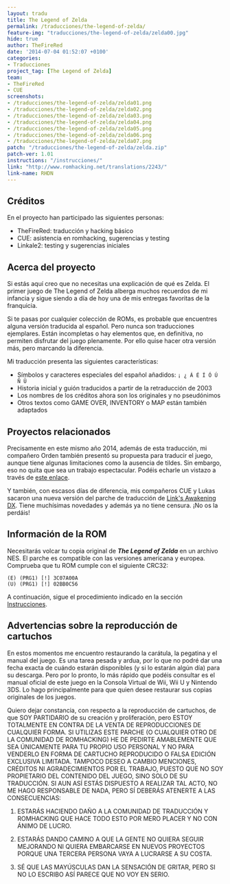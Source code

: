 ```yaml
---
layout: tradu
title: The Legend of Zelda
permalink: /traducciones/the-legend-of-zelda/
feature-img: "traducciones/the-legend-of-zelda/zelda00.jpg"
hide: true
author: TheFireRed
date: '2014-07-04 01:52:07 +0100'
categories:
- Traducciones
project_tag: [The Legend of Zelda]
team:
- TheFireRed
- CUE
screenshots:
- /traducciones/the-legend-of-zelda/zelda01.png
- /traducciones/the-legend-of-zelda/zelda02.png
- /traducciones/the-legend-of-zelda/zelda03.png
- /traducciones/the-legend-of-zelda/zelda04.png
- /traducciones/the-legend-of-zelda/zelda05.png
- /traducciones/the-legend-of-zelda/zelda06.png
- /traducciones/the-legend-of-zelda/zelda07.png
patch: "/traducciones/the-legend-of-zelda/zelda.zip"
patch-ver: 1.01
instructions: "/instrucciones/"
link: "http://www.romhacking.net/translations/2243/"
link-name: RHDN
---
```

## Créditos
En el proyecto han participado las siguientes personas:

 - TheFireRed: traducción y hacking básico
 - CUE: asistencia en romhacking, sugerencias y testing
 - Linkale2: testing y sugerencias iniciales 

## Acerca del proyecto
Si estás aquí creo que no necesitas una explicación de qué es Zelda. El primer juego de The Legend of Zelda alberga muchos recuerdos de mi infancia y sigue siendo a día de hoy una de mis entregas favoritas de la franquicia.

Si te pasas por cualquier colección de ROMs, es probable que encuentres alguna versión traducida al español. Pero nunca son traducciones ejemplares. Están incompletas o hay elementos que, en definitiva, no permiten disfrutar del juego plenamente. Por ello quise hacer otra versión más, pero marcando la diferencia.

Mi traducción presenta las siguientes características:

* Símbolos y caracteres especiales del español añadidos: `¡ ¿ Á É Í Ó Ú Ñ Ü`
* Historia inicial y guión traducidos a partir de la retraducción de 2003
* Los nombres de los créditos ahora son los originales y no pseudónimos
* Otros textos como GAME OVER, INVENTORY o MAP están también adaptados

## Proyectos relacionados
Precisamente en este mismo año 2014, además de esta traducción, mi compañero Orden también presentó su propuesta para traducir el juego, aunque tiene algunas limitaciones como la ausencia de tildes. Sin embargo, eso no quita que sea un trabajo espectacular. Podéis echarle un vistazo a través de [este enlace](http://www.romhacking.net/translations/2182/).

Y también, con escasos días de diferencia, mis compañeros CUE y Lukas sacaron una nueva versión del parche de traducción de [Link's Awakening DX](http://www.romhacking.net/translations/2244/). Tiene muchísimas novedades y además ya no tiene censura. ¡No os la perdáis!

## Información de la ROM
Necesitarás volcar tu copia original de ***The Legend of Zelda*** en un archivo NES. El parche es compatible con las versiones americana y europea. Comprueba que tu ROM cumple con el siguiente CRC32:

```
(E) (PRG1) [!] 3C07A00A
(U) (PRG1) [!] 02BB0C56
```

A continuación, sigue el procedimiento indicado en la sección [Instrucciones](/instrucciones/).

## Advertencias sobre la reproducción de cartuchos
En estos momentos me encuentro restaurando la carátula, la pegatina y el manual del juego. Es una tarea pesada y ardua, por lo que no podré dar una fecha exacta de cuándo estarán disponibles (y si lo estarán algún día) para su descarga. Pero por lo pronto, lo más rápido que podéis consultar es el manual oficial de este juego en la Consola Virtual de Wii, Wii U y Nintendo 3DS. Lo hago principalmente para que quien desee restaurar sus copias originales de los juegos.

Quiero dejar constancia, con respecto a la reproducción de cartuchos, de que SOY PARTIDARIO de su creación y proliferación, pero ESTOY TOTALMENTE EN CONTRA DE LA VENTA DE REPRODUCCIONES DE CUALQUIER FORMA. SI UTILIZAS ESTE PARCHE (O CUALQUIER OTRO DE LA COMUNIDAD DE ROMHACKING) HE DE PEDIRTE AMABLEMENTE QUE SEA ÚNICAMENTE PARA TU PROPIO USO PERSONAL Y NO PARA VENDERLO EN FORMA DE CARTUCHO REPRODUCIDO O FALSA EDICIÓN EXCLUSIVA LIMITADA. TAMPOCO DESEO A CAMBIO MENCIONES, CRÉDITOS NI AGRADECIMIENTOS POR EL TRABAJO, PUESTO QUE NO SOY PROPIETARIO DEL CONTENIDO DEL JUEGO, SINO SOLO DE SU TRADUCCIÓN. SI AUN ASÍ ESTÁS DISPUESTO A REALIZAR TAL ACTO, NO ME HAGO RESPONSABLE DE NADA, PERO SÍ DEBERÁS ATENERTE A LAS CONSECUENCIAS:

1) ESTARÁS HACIENDO DAÑO A LA COMUNIDAD DE TRADUCCIÓN Y ROMHACKING QUE HACE TODO ESTO POR MERO PLACER Y NO CON ÁNIMO DE LUCRO.
 
2) ESTARÁS DANDO CAMINO A QUE LA GENTE NO QUIERA SEGUIR MEJORANDO NI QUIERA EMBARCARSE EN NUEVOS PROYECTOS PORQUE UNA TERCERA PERSONA VAYA A LUCRARSE A SU COSTA.
 
3) SÉ QUE LAS MAYÚSCULAS DAN LA SENSACIÓN DE GRITAR, PERO SI NO LO ESCRIBO ASÍ PARECE QUE NO VOY EN SERIO.